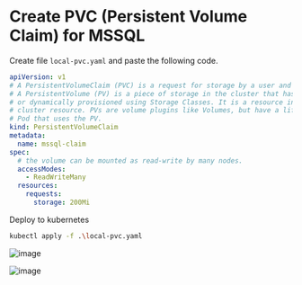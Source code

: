 # Create PVC (Persistent Volume Claim) for MSSQL

Create file ```local-pvc.yaml``` and paste the following code.

```yaml
apiVersion: v1
# A PersistentVolumeClaim (PVC) is a request for storage by a user and consumes PersistentVolume. 
# A PersistentVolume (PV) is a piece of storage in the cluster that has been provisioned by an administrator 
# or dynamically provisioned using Storage Classes. It is a resource in the cluster just like a node is a 
# cluster resource. PVs are volume plugins like Volumes, but have a lifecycle independent of any individual 
# Pod that uses the PV.
kind: PersistentVolumeClaim
metadata:
  name: mssql-claim
spec:
  # the volume can be mounted as read-write by many nodes.
  accessModes:
    - ReadWriteMany
  resources:
    requests:
      storage: 200Mi
```


Deploy to kubernetes

```bash
kubectl apply -f .\local-pvc.yaml
```

![image](https://user-images.githubusercontent.com/34960418/172647606-58507864-154b-406f-8332-cd9faf0387f7.png)

![image](https://user-images.githubusercontent.com/34960418/172647797-35491577-0a6d-417c-ad1b-4945f6a1ec86.png)







